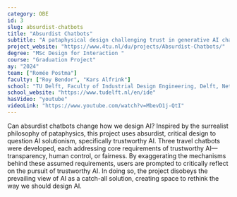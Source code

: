 ```yaml
---
category: OBE
id: 3
slug: absurdist-chatbots
title: "Absurdist Chatbots"
subtitle: "A pataphysical design challenging trust in generative AI chatbots"
project_website: "https://www.4tu.nl/du/projects/Absurdist-Chatbots/"
degree: "MSc Design for Interaction "
course: "Graduation Project"
ay: "2024"
team: ["Romée Postma"]
faculty: ["Roy Bendor", "Kars Alfrink"]
school: "TU Delft, Faculty of Industrial Design Engineering, Delft, Netherlands"
school_website: "https://www.tudelft.nl/en/ide"
hasVideo: "youtube"
videoLink: "https://www.youtube.com/watch?v=MbevD1j-QtI"
---
```


Can absurdist chatbots change how we design AI? Inspired by the surrealist philosophy of pataphysics, this project uses absurdist, critical design to question AI solutionism, specifically trustworthy AI. Three travel chatbots were developed, each addressing core requirements of trustworthy AI—transparency, human control, or fairness. By exaggerating the mechanisms behind these assumed requirements, users are prompted to critically reflect on the pursuit of trustworthy AI. In doing so, the project disobeys the prevailing view of AI as a catch-all solution, creating space to rethink the way we should design AI.
